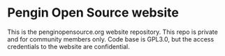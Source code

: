 # Pengin Open Source website
This is the penginopensource.org website repository.  This repo is private and for community members only.  Code base is GPL3.0, but the access credentials to the website are confidential.


